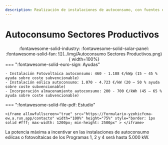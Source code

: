 ```yaml
---
description: Realización de instalaciones de autoconsumo, con fuentes de energía renovable (eólicas o fotovoltaicas), en otros sectores productivos de la economía, con o sin almacenamiento.
---
```


#  Autoconsumo Sectores Productivos
<center> 
:fontawesome-solid-industry: :fontawesome-solid-solar-panel: :fontawesome-solid-fan:
![](../img/Autoconsumo Sectores Productivos.png){ width=100%}

 </center>
=== ":fontawesome-solid-euro-sign: Ayudas"

    - Instalación Fotovoltaica autoconsumo: 460 - 1.188 €/kWp (15 – 45 % ayuda sobre coste subvencionable)
    - Instalación eólica autoconsumo: 1.070 - 4.723 €/kW (20 – 50 % ayuda sobre coste subvencionable)
    - Incorporación almacenamiento autoconsumo: 200 - 700 €/kWh (45 – 65 % ayuda sobre coste subvencionable)

=== ":fontawesome-solid-file-pdf: Estudio"

    <iframe allowfullscreen="true" src="https://formulario-yzohicfcma-ew.a.run.app/contacto" width="100%" height="75%" style="border: 1px solid #fff; max-width: 1200px; min-height: 2500px" > </iframe>

​La potencia máxima a incentivar en las instalaciones de autoconsumo eólicas o fotovoltaicas de los Programas 1, 2 y 4 será hasta 5.000 kW.